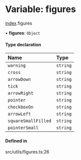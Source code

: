 # Variable: figures

[index](../modules/index.md).figures

• **figures**: `Object`

#### Type declaration

| Name | Type |
| :------ | :------ |
| `warning` | `string` |
| `cross` | `string` |
| `arrowDown` | `string` |
| `tick` | `string` |
| `arrowRight` | `string` |
| `pointer` | `string` |
| `checkboxOn` | `string` |
| `arrowLeft` | `string` |
| `squareSmallFilled` | `string` |
| `pointerSmall` | `string` |

#### Defined in

src/utils/figures.ts:26
